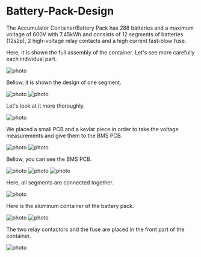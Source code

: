 # Battery-Pack-Design

The Accumulator Container/Battery Pack has 288 batteries and a maximum voltage of 600V with 7.45kWh and consists of 12 segments of batteries (12s2p), 2 high-voltage relay contacts and a high current fast-blow fuse.

Here, it is shown the full assembly of the container. Let's see more carefully each individual part.

![photo](Screenshots/Screenshot_10.png)

Bellow, it is shown the design of one segment.

![photo](Screenshots/Screenshot_1.png)
![photo](Screenshots/Screenshot_20.png)

Let's look at it more thoroughly.

![photo](Screenshots/Screenshot_2.png)

We placed a small PCB and a kevlar piece in order to take the voltage measurements and give them to the BMS PCB.

![photo](Screenshots/Screenshot_3.png)
![photo](Screenshots/Screenshot_4.png)

Bellow, you can see the BMS PCB.

![photo](Screenshots/Screenshot_5.png)
![photo](Screenshots/Screenshot_6.png)
![photo](Screenshots/Screenshot_21.png)

Here, all segments are connected together.

![photo](Screenshots/Screenshot_7.png)

Here is the aluminum container of the battery pack.

![photo](Screenshots/Screenshot_8.png)
![photo](Screenshots/Screenshot_9.png)

The two relay contactors and the fuse are placed in the front part of the container.

![photo](Screenshots/Screenshot_11.png)

